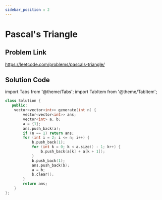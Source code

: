 ```yaml
---
sidebar_position : 2
---
```


# Pascal's Triangle

## Problem Link
https://leetcode.com/problems/pascals-triangle/

## Solution Code

import Tabs from '@theme/Tabs';
import TabItem from '@theme/TabItem';

<Tabs>
<TabItem value="cpp" label="C++">

```cpp
class Solution {
   public:
    vector<vector<int>> generate(int n) {
        vector<vector<int>> ans;
        vector<int> a, b;
        a = {1};
        ans.push_back(a);
        if (n == 1) return ans;
        for (int i = 2; i <= n; i++) {
            b.push_back(1);
            for (int k = 0; k < a.size() - 1; k++) {
                b.push_back(a[k] + a[k + 1]);
            }
            b.push_back(1);
            ans.push_back(b);
            a = b;
            b.clear();
        }
        return ans;
    }
};
```
</TabItem>
</Tabs>
